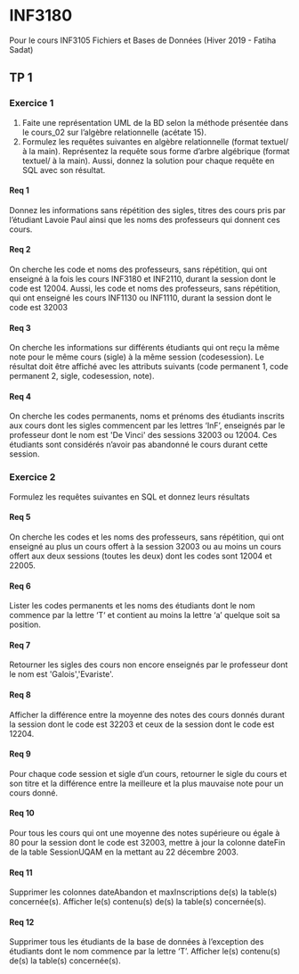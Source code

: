 # INF3180
Pour le cours INF3105 Fichiers et Bases de Données‎ (Hiver 2019 -  Fatiha Sadat)

## TP 1

### Exercice 1

1. Faite une représentation UML de la BD selon la méthode présentée dans le cours_02 sur l’algèbre relationnelle (acétate 15).
2. Formulez les requêtes suivantes en algèbre relationnelle (format textuel/à la main). Représentez la requête sous forme d’arbre algébrique (format textuel/ à la main). Aussi, donnez la solution pour chaque requête en SQL avec son résultat.

#### Req 1

Donnez les informations sans répétition des sigles, titres des cours pris par l’étudiant Lavoie Paul
ainsi que les noms des professeurs qui donnent ces cours.

#### Req 2

On cherche les code et noms des professeurs, sans répétition, qui ont enseigné à la fois les cours INF3180 et INF2110, durant la session dont le code est 12004. Aussi, les code et noms des professeurs, sans répétition, qui ont enseigné les cours INF1130 ou INF1110, durant la session dont le code est 32003

#### Req 3

On cherche les informations sur différents étudiants qui ont reçu la même note pour le même cours (sigle) à la même session (codesession). Le résultat doit être affiché avec les attributs suivants (code permanent 1, code permanent 2, sigle, codesession, note).

#### Req 4

On cherche les codes permanents, noms et prénoms des étudiants inscrits aux cours dont les sigles commencent par les lettres ‘InF’, enseignés par le professeur dont le nom est 'De Vinci' des sessions 32003 ou 12004. Ces étudiants sont considérés n’avoir pas abandonné le cours durant cette session.

### Exercice 2

Formulez les requêtes suivantes en SQL et donnez leurs résultats

#### Req 5

On cherche les codes et les noms des professeurs, sans répétition, qui ont enseigné au plus un cours offert à la session 32003 ou au moins un cours offert aux deux sessions (toutes les deux) dont les codes sont 12004 et 22005.

#### Req 6

Lister les codes permanents et les noms des étudiants dont le nom commence par la lettre ‘T‘ et contient au moins la lettre ‘a’ quelque soit sa position.

#### Req 7

Retourner les sigles des cours non encore enseignés par le professeur dont le nom est
'Galois','Evariste'.

#### Req 8

Afficher la différence entre la moyenne des notes des cours donnés durant la session dont le code est 32203 et ceux de la session dont le code est 12204.

#### Req 9

Pour chaque code session et sigle d’un cours, retourner le sigle du cours et son titre et la différence entre la meilleure et la plus mauvaise note pour un cours donné.

#### Req 10

Pour tous les cours qui ont une moyenne des notes supérieure ou égale à 80 pour la session dont le code est 32003, mettre à jour la colonne dateFin de la table SessionUQAM en la mettant au 22 décembre 2003.

#### Req 11

Supprimer les colonnes dateAbandon et maxInscriptions de(s) la table(s) concernée(s). Afficher le(s) contenu(s) de(s) la table(s) concernée(s).


#### Req 12

Supprimer tous les étudiants de la base de données à l’exception des étudiants dont le nom commence par la lettre ‘T’. Afficher le(s) contenu(s) de(s) la table(s) concernée(s).

